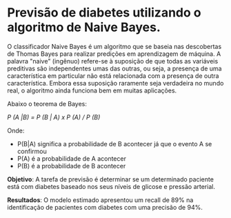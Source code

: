 # Previsão de diabetes utilizando o algoritmo de Naive Bayes.

O classificador Naive Bayes é um algoritmo que se baseia nas descobertas de Thomas Bayes para realizar predições em aprendizagem de máquina. A palavra "naive" (ingênuo) refere-se à suposição de que todas as variáveis preditivas são independentes umas das outras, ou seja, a presença de uma característica em particular não está relacionada com a presença de outra característica. Embora essa suposição raramente seja verdadeira no mundo real, o algoritmo ainda funciona bem em muitas aplicações.

Abaixo o teorema de Bayes:

*P (A |B) = P (B | A) x P (A) / P (B)*

Onde:

- P(B|A) significa a probabilidade de B acontecer já que o evento A se confirmou  
- P(A) é a probabilidade de A acontecer
- P(B) é a probabilidade de B acontecer

**Objetivo**: A tarefa de previsão é determinar se um determinado paciente está com diabetes baseado nos seus níveis de glicose e pressão arterial.  

**Resultados**: O modelo estimado apresentou um recall de 89% na identificação de pacientes com diabetes com uma precisão de 94%.
